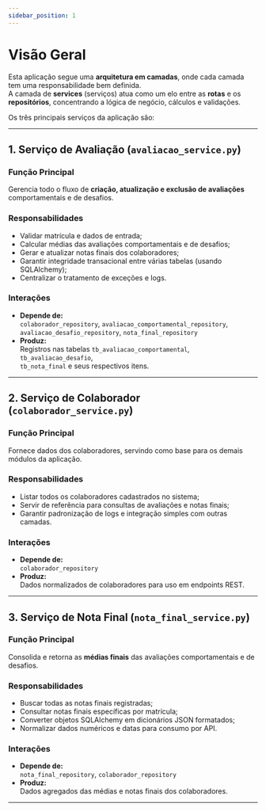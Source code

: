```yaml
---
sidebar_position: 1
---
```


# Visão Geral

Esta aplicação segue uma **arquitetura em camadas**, onde cada camada tem uma responsabilidade bem definida.  
A camada de **services** (serviços) atua como um elo entre as **rotas** e os **repositórios**, concentrando a lógica de negócio, cálculos e validações.

Os três principais serviços da aplicação são:

---

## 1. Serviço de Avaliação (`avaliacao_service.py`)

### Função Principal
Gerencia todo o fluxo de **criação, atualização e exclusão de avaliações** comportamentais e de desafios.

### Responsabilidades
- Validar matrícula e dados de entrada;
- Calcular médias das avaliações comportamentais e de desafios;
- Gerar e atualizar notas finais dos colaboradores;
- Garantir integridade transacional entre várias tabelas (usando SQLAlchemy);
- Centralizar o tratamento de exceções e logs.

### Interações
- **Depende de:**  
  `colaborador_repository`, `avaliacao_comportamental_repository`,  
  `avaliacao_desafio_repository`, `nota_final_repository`  
- **Produz:**  
  Registros nas tabelas `tb_avaliacao_comportamental`, `tb_avaliacao_desafio`,  
  `tb_nota_final` e seus respectivos itens.

---

## 2. Serviço de Colaborador (`colaborador_service.py`)

### Função Principal
Fornece dados dos colaboradores, servindo como base para os demais módulos da aplicação.

### Responsabilidades
- Listar todos os colaboradores cadastrados no sistema;
- Servir de referência para consultas de avaliações e notas finais;
- Garantir padronização de logs e integração simples com outras camadas.

### Interações
- **Depende de:**  
  `colaborador_repository`
- **Produz:**  
  Dados normalizados de colaboradores para uso em endpoints REST.

---

## 3. Serviço de Nota Final (`nota_final_service.py`)

### Função Principal
Consolida e retorna as **médias finais** das avaliações comportamentais e de desafios.

### Responsabilidades
- Buscar todas as notas finais registradas;
- Consultar notas finais específicas por matrícula;
- Converter objetos SQLAlchemy em dicionários JSON formatados;
- Normalizar dados numéricos e datas para consumo por API.

### Interações
- **Depende de:**  
  `nota_final_repository`, `colaborador_repository`
- **Produz:**  
  Dados agregados das médias e notas finais dos colaboradores.

---

